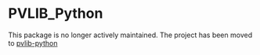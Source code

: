 PVLIB_Python
============

This package is no longer actively maintained. The project has been moved to [pvlib-python](https://github.com/pvlib/pvlib-python)
